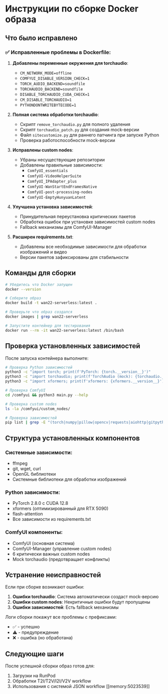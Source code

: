 # Инструкции по сборке Docker образа

## Что было исправлено

### ✅ Исправленные проблемы в Dockerfile:

1. **Добавлены переменные окружения для torchaudio**:

    - `CM_NETWORK_MODE=offline`
    - `COMFYUI_DISABLE_VERSION_CHECK=1`
    - `TORCH_AUDIO_BACKEND=soundfile`
    - `TORCHAUDIO_BACKEND=soundfile`
    - `DISABLE_TORCHAUDIO_CUDA_CHECK=1`
    - `CM_DISABLE_TORCHAUDIO=1`
    - `PYTHONDONTWRITEBYTECODE=1`

2. **Полная система обработки torchaudio**:

    - Скрипт `remove_torchaudio.py` для полного удаления
    - Скрипт `torchaudio_patch.py` для создания mock-версии
    - Файл `sitecustomize.py` для раннего патчинга при запуске Python
    - Проверка работоспособности mock-версии

3. **Исправлены custom nodes**:

    - Убраны несуществующие репозитории
    - Добавлены правильные зависимости:
        - `ComfyUI_essentials`
        - `ComfyUI-VideoHelperSuite`
        - `ComfyUI_IPAdapter_plus`
        - `ComfyUI-WanStartEndFramesNative`
        - `ComfyUI-post-processing-nodes`
        - `ComfyUI-EmptyHunyuanLatent`

4. **Улучшена установка зависимостей**:

    - Принудительная переустановка критических пакетов
    - Обработка ошибок при установке зависимостей custom nodes
    - Fallback механизмы для ComfyUI-Manager

5. **Расширен requirements.txt**:
    - Добавлены все необходимые зависимости для обработки изображений и видео
    - Версии пакетов зафиксированы для стабильности

## Команды для сборки

```bash
# Убедитесь что Docker запущен
docker --version

# Соберите образ
docker build -t wan22-serverless:latest .

# Проверьте что образ создался
docker images | grep wan22-serverless

# Запустите контейнер для тестирования
docker run --rm -it wan22-serverless:latest /bin/bash
```

## Проверка установленных зависимостей

После запуска контейнера выполните:

```bash
# Проверка Python зависимостей
python3 -c "import torch; print(f'PyTorch: {torch.__version__}')"
python3 -c "import torchaudio; print(f'TorchAudio (mock): {torchaudio.__version__}')"
python3 -c "import xformers; print(f'xformers: {xformers.__version__}')"

# Проверка ComfyUI
cd /comfyui && python3 main.py --help

# Проверка custom nodes
ls -la /comfyui/custom_nodes/

# Проверка зависимостей
pip list | grep -E "(torch|numpy|pillow|opencv|requests|aiohttp|gitpython)"
```

## Структура установленных компонентов

### Системные зависимости:

-   ffmpeg
-   git, wget, curl
-   OpenGL библиотеки
-   Системные библиотеки для обработки изображений

### Python зависимости:

-   PyTorch 2.8.0 с CUDA 12.8
-   xformers (оптимизированный для RTX 5090)
-   flash-attention
-   Все зависимости из requirements.txt

### ComfyUI компоненты:

-   ComfyUI (основная система)
-   ComfyUI-Manager (управление custom nodes)
-   6 критически важных custom nodes
-   Mock torchaudio (предотвращает конфликты)

## Устранение неисправностей

Если при сборке возникают ошибки:

1. **Ошибки torchaudio**: Система автоматически создаст mock-версию
2. **Ошибки custom nodes**: Некритичные ошибки будут пропущены
3. **Ошибки зависимостей**: Есть fallback механизмы

Логи сборки покажут все проблемы с префиксами:

-   ✅ - успешно
-   ⚠️ - предупреждение
-   ❌ - ошибка (но обработана)

## Следующие шаги

После успешной сборки образ готов для:

1. Загрузки на RunPod
2. Обработки T2I/T2V/I2I/V2V workflow
3. Использования с системой JSON workflow [[memory:5023539]]
